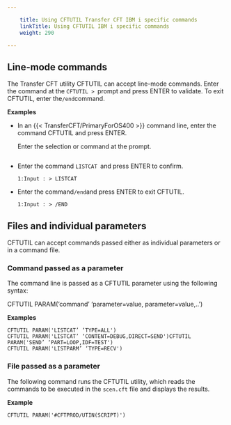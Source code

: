 ```yaml
---

    title: Using CFTUTIL Transfer CFT IBM i specific commands
    linkTitle: Using CFTUTIL IBM i specific commands
    weight: 290

---
```

## Line-mode commands

The Transfer CFT utility CFTUTIL can accept line-mode commands. Enter the command at the <span class="code">`CFTUTIL > `</span>prompt and press ENTER to validate. To exit CFTUTIL, enter the<span class="code">` /end `</span>command.

****Examples****

- In an {{< TransferCFT/PrimaryForOS400 >}} command line, enter the command CFTUTIL and press ENTER.

    Enter the selection or command at the prompt.

    ``` > CFTUTIL
    ```

- Enter the command <span class="code">`LISTCAT `</span>and press ENTER to confirm.
    ```
    1:Input : > LISTCAT
    ```

- Enter the command<span class="code">` /end `</span>and press ENTER to exit CFTUTIL.
    ```
    1:Input : > /END
    ```

## Files and individual parameters

CFTUTIL can accept commands passed either as individual parameters or in a command file.

### Command passed as a parameter

The command line is passed as a CFTUTIL parameter using the following syntax:

CFTUTIL PARAM(‘command’ ‘parameter=value, parameter=value,..’)

******Examples******

```
CFTUTIL PARAM('LISTCAT’ ‘TYPE=ALL')
CFTUTIL PARAM('LISTCAT’ ‘CONTENT=DEBUG,DIRECT=SEND')CFTUTIL PARAM('SEND’ ‘PART=LOOP,IDF=TEST')
CFTUTIL PARAM('LISTPARM’ ‘TYPE=RECV')
```

### File passed as a parameter

The following command runs the CFTUTIL utility, which reads the commands to be executed in the <span class="code">`scen.cft`</span> file and displays the results.

****Example****

```
CFTUTIL PARAM('#CFTPROD/UTIN(SCRIPT)')
```
